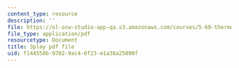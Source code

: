 ```yaml
---
content_type: resource
description: ''
file: https://ol-ocw-studio-app-qa.s3.amazonaws.com/courses/5-60-thermodynamics-kinetics-spring-2008/f144558b97829ac40f23e1a38a25090f_kLqduWF6GXE.pdf
file_type: application/pdf
resourcetype: Document
title: 3play pdf file
uid: f144558b-9782-9ac4-0f23-e1a38a25090f
---
```

